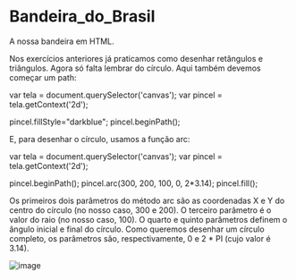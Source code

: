 # Bandeira_do_Brasil
A nossa bandeira em HTML.

Nos exercícios anteriores já praticamos como desenhar retângulos e triângulos. Agora só falta lembrar do círculo. Aqui também devemos começar um path:

var tela = document.querySelector('canvas');
var pincel = tela.getContext('2d');

pincel.fillStyle="darkblue";
pincel.beginPath();

E, para desenhar o círculo, usamos a função arc:

var tela = document.querySelector('canvas');
var pincel = tela.getContext('2d');

pincel.beginPath();
pincel.arc(300, 200, 100, 0, 2*3.14);
pincel.fill();

Os primeiros dois parâmetros do método arc são as coordenadas X e Y do centro do círculo (no nosso caso, 300 e 200). O terceiro parâmetro é o valor do raio (no nosso caso, 100). O quarto e quinto parâmetros definem o ângulo inicial e final do círculo. Como queremos desenhar um círculo completo, os parâmetros são, respectivamente, 0 e 2 * PI (cujo valor é 3.14).

![image](https://user-images.githubusercontent.com/118029665/206813549-05b22f15-9f79-4b4c-9cea-8961df238af1.png)
